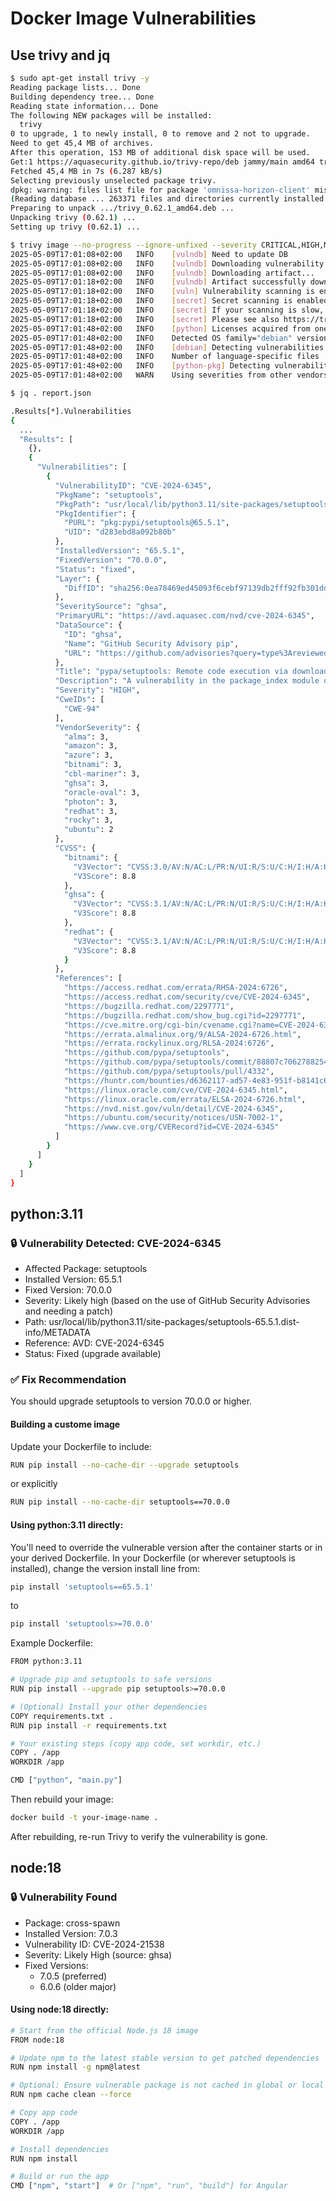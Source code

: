 # Docker Image Vulnerabilities

## Use trivy and jq
```bash
$ sudo apt-get install trivy -y
Reading package lists... Done
Building dependency tree... Done
Reading state information... Done
The following NEW packages will be installed:
  trivy
0 to upgrade, 1 to newly install, 0 to remove and 2 not to upgrade.
Need to get 45,4 MB of archives.
After this operation, 153 MB of additional disk space will be used.
Get:1 https://aquasecurity.github.io/trivy-repo/deb jammy/main amd64 trivy amd64 0.62.1 [45,4 MB]
Fetched 45,4 MB in 7s (6.287 kB/s)                                                                                                                           
Selecting previously unselected package trivy.
dpkg: warning: files list file for package 'omnissa-horizon-client' missing; assuming package has no files currently installed
(Reading database ... 263371 files and directories currently installed.)
Preparing to unpack .../trivy_0.62.1_amd64.deb ...
Unpacking trivy (0.62.1) ...
Setting up trivy (0.62.1) ...
```
```bash
$ trivy image --no-progress --ignore-unfixed --severity CRITICAL,HIGH,MEDIUM,LOW --timeout 15m -f json -o report.json <image-name>:<image-version>
2025-05-09T17:01:08+02:00	INFO	[vulndb] Need to update DB
2025-05-09T17:01:08+02:00	INFO	[vulndb] Downloading vulnerability DB...
2025-05-09T17:01:08+02:00	INFO	[vulndb] Downloading artifact...	repo="mirror.gcr.io/aquasec/trivy-db:2"
2025-05-09T17:01:18+02:00	INFO	[vulndb] Artifact successfully downloaded	repo="mirror.gcr.io/aquasec/trivy-db:2"
2025-05-09T17:01:18+02:00	INFO	[vuln] Vulnerability scanning is enabled
2025-05-09T17:01:18+02:00	INFO	[secret] Secret scanning is enabled
2025-05-09T17:01:18+02:00	INFO	[secret] If your scanning is slow, please try '--scanners vuln' to disable secret scanning
2025-05-09T17:01:18+02:00	INFO	[secret] Please see also https://trivy.dev/v0.62/docs/scanner/secret#recommendation for faster secret detection
2025-05-09T17:01:48+02:00	INFO	[python] Licenses acquired from one or more METADATA files may be subject to additional terms. Use `--debug` flag to see all affected packages.
2025-05-09T17:01:48+02:00	INFO	Detected OS	family="debian" version="12.10"
2025-05-09T17:01:48+02:00	INFO	[debian] Detecting vulnerabilities...	os_version="12" pkg_num=429
2025-05-09T17:01:48+02:00	INFO	Number of language-specific files	num=1
2025-05-09T17:01:48+02:00	INFO	[python-pkg] Detecting vulnerabilities...
2025-05-09T17:01:48+02:00	WARN	Using severities from other vendors for some vulnerabilities. Read https://trivy.dev/v0.62/docs/scanner/vulnerability#severity-selection for details.
```
```bash
$ jq . report.json

.Results[*].Vulnerabilities
{
  ...
  "Results": [
    {},
    {
      "Vulnerabilities": [
        {
          "VulnerabilityID": "CVE-2024-6345",
          "PkgName": "setuptools",
          "PkgPath": "usr/local/lib/python3.11/site-packages/setuptools-65.5.1.dist-info/METADATA",
          "PkgIdentifier": {
            "PURL": "pkg:pypi/setuptools@65.5.1",
            "UID": "d283ebd8a092b80b"
          },
          "InstalledVersion": "65.5.1",
          "FixedVersion": "70.0.0",
          "Status": "fixed",
          "Layer": {
            "DiffID": "sha256:0ea78469ed45093f6cebf97139db2fff92fb301ddf6feb34eab48279a7770c18"
          },
          "SeveritySource": "ghsa",
          "PrimaryURL": "https://avd.aquasec.com/nvd/cve-2024-6345",
          "DataSource": {
            "ID": "ghsa",
            "Name": "GitHub Security Advisory pip",
            "URL": "https://github.com/advisories?query=type%3Areviewed+ecosystem%3Apip"
          },
          "Title": "pypa/setuptools: Remote code execution via download functions in the package_index module in pypa/setuptools",
          "Description": "A vulnerability in the package_index module of pypa/setuptools versions up to 69.1.1 allows for remote code execution via its download functions. These functions, which are used to download packages from URLs provided by users or retrieved from package index servers, are susceptible to code injection. If these functions are exposed to user-controlled inputs, such as package URLs, they can execute arbitrary commands on the system. The issue is fixed in version 70.0.",
          "Severity": "HIGH",
          "CweIDs": [
            "CWE-94"
          ],
          "VendorSeverity": {
            "alma": 3,
            "amazon": 3,
            "azure": 3,
            "bitnami": 3,
            "cbl-mariner": 3,
            "ghsa": 3,
            "oracle-oval": 3,
            "photon": 3,
            "redhat": 3,
            "rocky": 3,
            "ubuntu": 2
          },
          "CVSS": {
            "bitnami": {
              "V3Vector": "CVSS:3.0/AV:N/AC:L/PR:N/UI:R/S:U/C:H/I:H/A:H",
              "V3Score": 8.8
            },
            "ghsa": {
              "V3Vector": "CVSS:3.1/AV:N/AC:L/PR:N/UI:R/S:U/C:H/I:H/A:H",
              "V3Score": 8.8
            },
            "redhat": {
              "V3Vector": "CVSS:3.1/AV:N/AC:L/PR:N/UI:R/S:U/C:H/I:H/A:H",
              "V3Score": 8.8
            }
          },
          "References": [
            "https://access.redhat.com/errata/RHSA-2024:6726",
            "https://access.redhat.com/security/cve/CVE-2024-6345",
            "https://bugzilla.redhat.com/2297771",
            "https://bugzilla.redhat.com/show_bug.cgi?id=2297771",
            "https://cve.mitre.org/cgi-bin/cvename.cgi?name=CVE-2024-6345",
            "https://errata.almalinux.org/9/ALSA-2024-6726.html",
            "https://errata.rockylinux.org/RLSA-2024:6726",
            "https://github.com/pypa/setuptools",
            "https://github.com/pypa/setuptools/commit/88807c7062788254f654ea8c03427adc859321f0",
            "https://github.com/pypa/setuptools/pull/4332",
            "https://huntr.com/bounties/d6362117-ad57-4e83-951f-b8141c6e7ca5",
            "https://linux.oracle.com/cve/CVE-2024-6345.html",
            "https://linux.oracle.com/errata/ELSA-2024-6726.html",
            "https://nvd.nist.gov/vuln/detail/CVE-2024-6345",
            "https://ubuntu.com/security/notices/USN-7002-1",
            "https://www.cve.org/CVERecord?id=CVE-2024-6345"
          ]
        }
      ]
    }
  ]
}
```

## python:3.11

### 🔒 Vulnerability Detected: CVE-2024-6345
- Affected Package: setuptools
- Installed Version: 65.5.1
- Fixed Version: 70.0.0
- Severity: Likely high (based on the use of GitHub Security Advisories and needing a patch)
- Path: usr/local/lib/python3.11/site-packages/setuptools-65.5.1.dist-info/METADATA
- Reference: AVD: CVE-2024-6345
- Status: Fixed (upgrade available)

### ✅ Fix Recommendation
You should upgrade setuptools to version 70.0.0 or higher. 

#### Building a custome image
Update your Dockerfile to include:
```bash
RUN pip install --no-cache-dir --upgrade setuptools
```
or explicitly
```bash
RUN pip install --no-cache-dir setuptools==70.0.0
```

#### Using python:3.11 directly:
You'll need to override the vulnerable version after the container starts or in your derived Dockerfile.
In your Dockerfile (or wherever setuptools is installed), change the version install line from:
```bash
pip install 'setuptools==65.5.1'
```
to
```bash
pip install 'setuptools>=70.0.0'
```
Example Dockerfile:
```bash
FROM python:3.11

# Upgrade pip and setuptools to safe versions
RUN pip install --upgrade pip setuptools>=70.0.0

# (Optional) Install your other dependencies
COPY requirements.txt .
RUN pip install -r requirements.txt

# Your existing steps (copy app code, set workdir, etc.)
COPY . /app
WORKDIR /app

CMD ["python", "main.py"]
```

Then rebuild your image:
```bash
docker build -t your-image-name .
```
After rebuilding, re-run Trivy to verify the vulnerability is gone.

## node:18

### 🔒 Vulnerability Found
- Package: cross-spawn
- Installed Version: 7.0.3
- Vulnerability ID: CVE-2024-21538
- Severity: Likely High (source: ghsa)
- Fixed Versions:
  - 7.0.5 (preferred)
  - 6.0.6 (older major)

#### Using node:18 directly:
```bash
# Start from the official Node.js 18 image
FROM node:18

# Update npm to the latest stable version to get patched dependencies
RUN npm install -g npm@latest

# Optional: Ensure vulnerable package is not cached in global or local dirs
RUN npm cache clean --force

# Copy app code
COPY . /app
WORKDIR /app

# Install dependencies
RUN npm install

# Build or run the app
CMD ["npm", "start"]  # Or ["npm", "run", "build"] for Angular
```